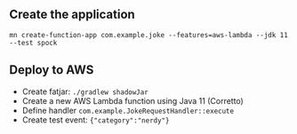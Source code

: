 
## Create the application

```shell script
mn create-function-app com.example.joke --features=aws-lambda --jdk 11 --test spock
```

## Deploy to AWS

- Create fatjar: `./gradlew shadowJar`
- Create a new AWS Lambda function using Java 11 (Corretto)
- Define handler `com.example.JokeRequestHandler::execute`
- Create test event: `{"category":"nerdy"}`
